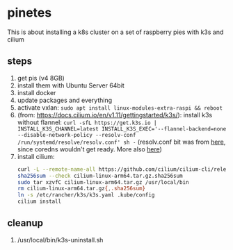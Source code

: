 # pinetes

This is about installing a k8s cluster on a set of raspberry pies with k3s and cilium

## steps

1. get pis (v4 8GB)
2. install them with Ubuntu Server 64bit
3. install docker
4. update packages and everything
5. activate vxlan: `sudo apt install linux-modules-extra-raspi && reboot`  
6. (from: https://docs.cilium.io/en/v1.11/gettingstarted/k3s/): install k3s without flannel: `curl -sfL https://get.k3s.io | INSTALL_K3S_CHANNEL=latest INSTALL_K3S_EXEC='--flannel-backend=none --disable-network-policy --resolv-conf /run/systemd/resolve/resolv.conf' sh -` 
(resolv.conf bit was from [here](https://github.com/k3s-io/k3s/issues/4087#issuecomment-929374460), since coredns wouldn't get ready. More also [here](https://github.com/coredns/coredns/blob/master/plugin/loop/README.md#troubleshooting-loops-in-kubernetes-clusters))
7. install cilium:
   ```bash
   curl -L --remote-name-all https://github.com/cilium/cilium-cli/releases/latest/download/cilium-linux-arm64.tar.gz{,.sha256sum}
   sha256sum --check cilium-linux-arm64.tar.gz.sha256sum
   sudo tar xzvfC cilium-linux-arm64.tar.gz /usr/local/bin
   rm cilium-linux-arm64.tar.gz{,.sha256sum}
   ln -s /etc/rancher/k3s/k3s.yaml .kube/config
   cilium install
   ```
   
   
 ## cleanup
 
 1. /usr/local/bin/k3s-uninstall.sh
